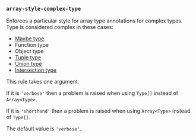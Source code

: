 ### `array-style-complex-type`

Enforces a particular style for array type annotations for complex types. Type is considered complex in these cases:

* [Maybe type](https://flow.org/en/docs/types/maybe/)
* Function type
* Object type
* [Tuple type](https://flow.org/en/docs/types/tuples/)
* [Union type](https://flow.org/en/docs/types/unions/)
* [Intersection type](https://flow.org/en/docs/types/intersections/)

This rule takes one argument.

If it is `'verbose'` then a problem is raised when using `Type[]` instead of `Array<Type>`.

If it is `'shorthand'` then a problem is raised when using `Array<Type>` instead of `Type[]`.

The default value is `'verbose'`.

<!-- assertions arrayStyleComplexType -->
